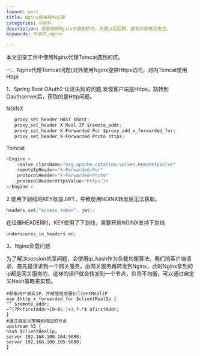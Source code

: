 ```yaml
---
layout: post
title: Nginx使用踩坑记录
categories: 中间件
description: 记录使用Ngnix中遇到的坑，方便以后回顾，避免问题再次发生。
keywords: 中间件,nginx

---
```


本文记录工作中使用Nginx代理Tomcat遇到的坑。

一、Nginx代理Tomcat问题(对外使用Nginx提供Https访问，对内Tomcat使用Http)

1、Spring Boot OAuth2 认证失败的问题,发现客户端是Https，跳转到Oauthserver后，获取的是Http问题。

NGINX

```java
   proxy_set_header HOST $host;
   proxy_set_header X-Real-IP $remote_addr;
   proxy_set_header X-Forwarded-For $proxy_add_x_forwarded_for;
   proxy_set_header X-Forwarded-Proto https;
```

Tomcat

```java
<Engine >
    <Valve className="org.apache.catalina.valves.RemoteIpValve"  
    remoteIpHeader="X-Forwarded-For"  
    protocolHeader="X-Forwarded-Proto"  
    protocolHeaderHttpsValue="https"/> 
</Engine >
```

2.使用下划线的KEY存放JWT，导致使用NGINX转发后无法获取。

```java
headers.set("access_token", jwt);
```

在设置HEADER时，KEY使用了下划线，需要开启NGINX支持下划线

```shell
underscores_in_headers on;
```

3、Nginx负载问题

为了解决session共享问题，会使用ip_hash作为负载均衡算法。我们的客户端请求，首先是请求到一个网关服务，由网关服务再转发到Nginx，此时Nginx拿到的ip都是网关服务的，这样的话IP就会转发到一个节点，负责不均衡。可以通过自定义Hash策略来实现。

```
#获取用户真实IP，并赋值给变量$clientRealIP
map $http_x_forwarded_for $clientRealIp {
“” $remote_addr;
~^(?P<firstAddr>[0-9\.]+),?.*$ $firstAddr;
}
#通过自定义策略到相应的节点
upstream h5 {
hash $clientRealIp;
server 192.168.100.104:9080;
server 192.168.100.105:9080;
}
```

